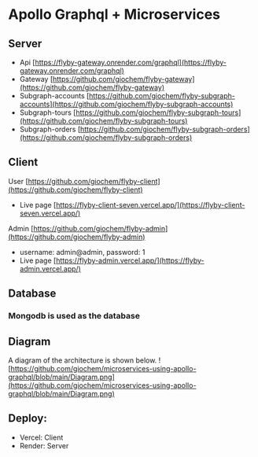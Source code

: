 # Apollo Graphql + Microservices

## Server

+ Api [https://flyby-gateway.onrender.com/graphql](https://flyby-gateway.onrender.com/graphql)
+ Gateway [https://github.com/giochem/flyby-gateway](https://github.com/giochem/flyby-gateway)
+ Subgraph-accounts [https://github.com/giochem/flyby-subgraph-accounts](https://github.com/giochem/flyby-subgraph-accounts)
+ Subgraph-tours [https://github.com/giochem/flyby-subgraph-tours](https://github.com/giochem/flyby-subgraph-tours)
+ Subgraph-orders [https://github.com/giochem/flyby-subgraph-orders](https://github.com/giochem/flyby-subgraph-orders)

## Client

User [https://github.com/giochem/flyby-client](https://github.com/giochem/flyby-client)
+ Live page [https://flyby-client-seven.vercel.app/](https://flyby-client-seven.vercel.app/)

Admin [https://github.com/giochem/flyby-admin](https://github.com/giochem/flyby-admin)
+ username: admin@admin, password: 1
+ Live page [https://flyby-admin.vercel.app/](https://flyby-admin.vercel.app/)
## Database

### Mongodb is used as the database

## Diagram
A diagram of the architecture is shown below.
![https://github.com/giochem/microservices-using-apollo-graphql/blob/main/Diagram.png](https://github.com/giochem/microservices-using-apollo-graphql/blob/main/Diagram.png)
## Deploy:

+ Vercel: Client
+ Render: Server
